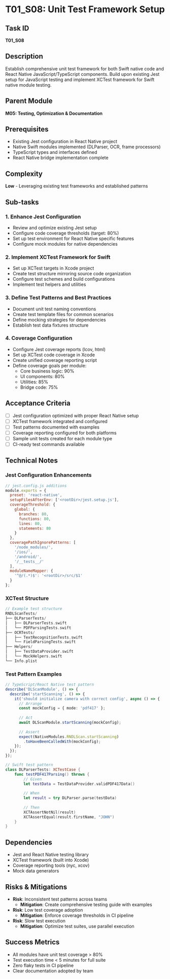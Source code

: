 # T01_S08: Unit Test Framework Setup

## Task ID
**T01_S08**

## Description
Establish comprehensive unit test framework for both Swift native code and React Native JavaScript/TypeScript components. Build upon existing Jest setup for JavaScript testing and implement XCTest framework for Swift native module testing.

## Parent Module
**M05: Testing, Optimization & Documentation**

## Prerequisites
- Existing Jest configuration in React Native project
- Native Swift modules implemented (DLParser, OCR, frame processors)
- TypeScript types and interfaces defined
- React Native bridge implementation complete

## Complexity
**Low** - Leveraging existing test frameworks and established patterns

## Sub-tasks

### 1. Enhance Jest Configuration
- Review and optimize existing Jest setup
- Configure code coverage thresholds (target: 80%)
- Set up test environment for React Native specific features
- Configure mock modules for native dependencies

### 2. Implement XCTest Framework for Swift
- Set up XCTest targets in Xcode project
- Create test structure mirroring source code organization
- Configure test schemes and build configurations
- Implement test helpers and utilities

### 3. Define Test Patterns and Best Practices
- Document unit test naming conventions
- Create test template files for common scenarios
- Define mocking strategies for dependencies
- Establish test data fixtures structure

### 4. Coverage Configuration
- Configure Jest coverage reports (lcov, html)
- Set up XCTest code coverage in Xcode
- Create unified coverage reporting script
- Define coverage goals per module:
  - Core business logic: 90%
  - UI components: 80%
  - Utilities: 85%
  - Bridge code: 75%

## Acceptance Criteria
- [ ] Jest configuration optimized with proper React Native setup
- [ ] XCTest framework integrated and configured
- [ ] Test patterns documented with examples
- [ ] Coverage reporting configured for both platforms
- [ ] Sample unit tests created for each module type
- [ ] CI-ready test commands available

## Technical Notes

### Jest Configuration Enhancements
```javascript
// jest.config.js additions
module.exports = {
  preset: 'react-native',
  setupFilesAfterEnv: ['<rootDir>/jest.setup.js'],
  coverageThreshold: {
    global: {
      branches: 80,
      functions: 80,
      lines: 80,
      statements: 80
    }
  },
  coveragePathIgnorePatterns: [
    '/node_modules/',
    '/ios/',
    '/android/',
    '/__tests__/'
  ],
  moduleNameMapper: {
    '^@/(.*)$': '<rootDir>/src/$1'
  }
};
```

### XCTest Structure
```swift
// Example test structure
RNDLScanTests/
├── DLParserTests/
│   ├── DLParserTests.swift
│   └── PDFParsingTests.swift
├── OCRTests/
│   ├── TextRecognitionTests.swift
│   └── FieldParsingTests.swift
├── Helpers/
│   ├── TestDataProvider.swift
│   └── MockHelpers.swift
└── Info.plist
```

### Test Pattern Examples
```typescript
// TypeScript/React Native test pattern
describe('DLScanModule', () => {
  describe('startScanning', () => {
    it('should initialize camera with correct config', async () => {
      // Arrange
      const mockConfig = { mode: 'pdf417' };
      
      // Act
      await DLScanModule.startScanning(mockConfig);
      
      // Assert
      expect(NativeModules.RNDLScan.startScanning)
        .toHaveBeenCalledWith(mockConfig);
    });
  });
});
```

```swift
// Swift test pattern
class DLParserTests: XCTestCase {
    func testPDF417Parsing() throws {
        // Given
        let testData = TestDataProvider.validPDF417Data()
        
        // When
        let result = try DLParser.parse(testData)
        
        // Then
        XCTAssertNotNil(result)
        XCTAssertEqual(result.firstName, "JOHN")
    }
}
```

## Dependencies
- Jest and React Native testing library
- XCTest framework (built into Xcode)
- Coverage reporting tools (nyc, xcov)
- Mock data generators

## Risks & Mitigations
- **Risk**: Inconsistent test patterns across teams
  - **Mitigation**: Create comprehensive testing guide with examples
- **Risk**: Low test coverage adoption
  - **Mitigation**: Enforce coverage thresholds in CI pipeline
- **Risk**: Slow test execution
  - **Mitigation**: Optimize test suites, use parallel execution

## Success Metrics
- All modules have unit test coverage > 80%
- Test execution time < 5 minutes for full suite
- Zero flaky tests in CI pipeline
- Clear documentation adopted by team